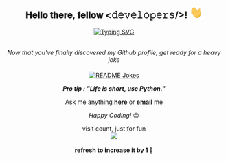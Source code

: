 <div align="center">
<h2> 𝐇𝐞𝐥𝐥𝐨 𝐭𝐡𝐞𝐫𝐞, 𝐟𝐞𝐥𝐥𝐨𝐰 <𝚍𝚎𝚟𝚎𝚕𝚘𝚙𝚎𝚛𝚜/>! <img src="https://github.com/ABSphreak/ABSphreak/blob/master/gifs/Hi.gif" width="30px"></h2>
</div>

<div align="center" width="50">

[![Typing SVG](https://readme-typing-svg.herokuapp.com?center=true&multiline=true&lines=Welcome+to+Guru's+GitHub+page)](https://git.io/typing-svg)

</div>

<div align="center">
<br><i>Now that you've finally discovered my Github profile, get ready for a heavy joke</i><br><br>
<a href="https://readme-jokes.vercel.app"><img align="center" src="https://readme-jokes.vercel.app/api" alt="README Jokes"></a>

<b><i align="center">Pro tip : "Life is short, use Python."</i></b> 
</p>
 
Ask me anything <a href="https://github.com/guruprasadv22/guruprasadv22/issues/new"><b>here</b></a>
or <a href="mailto:guruprasadv22@gmail.com"><b>email</b></a> me


<i>Happy Coding!</i> 😊

</div>

<p align="center"> 
  visit count, just for fun<br>
  <img src="https://profile-counter.glitch.me/guruprasadv22/count.svg" />
</p>
<p align="center">
  <b>refresh to increase it by 1 🤪</b>
</p>

<!--
**guruprasadv22/guruprasadv22** is a ✨ _special_ ✨ repository because its `README.md` (this file) appears on your GitHub profile.

Here are some ideas to get you started:

- 🔭 I’m currently working on ...
- 🌱 I’m currently learning ...
- 👯 I’m looking to collaborate on ...
- 🤔 I’m looking for help with ...
- 💬 Ask me about ...
- 📫 How to reach me: ...
- 😄 Pronouns: ...
- ⚡ Fun fact: ...
-->

